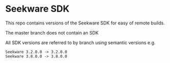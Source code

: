 # Seekware SDK

This repo contains versions of the Seekware SDK for easy of remote builds.

The master branch does not contain an SDK

All SDK versions are referred to by branch using semantic versions e.g.

	Seekware 3.2.0.0 -> 3.2.0.0
	Seekware 3.8.0.0 -> 3.8.0.0
